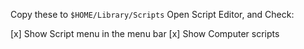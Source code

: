 Copy these to `$HOME/Library/Scripts`
Open Script Editor, and Check:

[x] Show Script menu in the menu bar
  [x] Show Computer scripts
